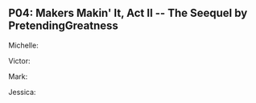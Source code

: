 ## P04: Makers Makin' It, Act II -- The Seequel by PretendingGreatness

Michelle:

Victor:

Mark:

Jessica: